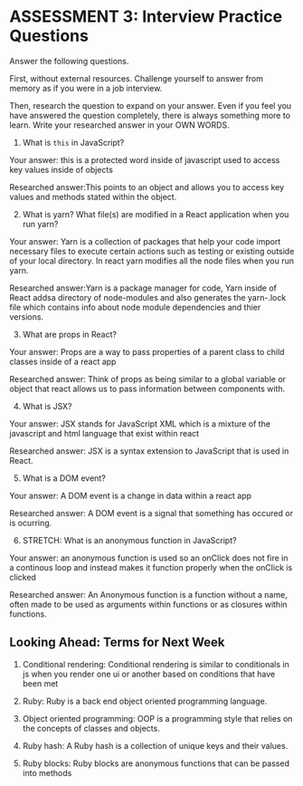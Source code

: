 # ASSESSMENT 3: Interview Practice Questions

Answer the following questions.

First, without external resources. Challenge yourself to answer from memory as if you were in a job interview.

Then, research the question to expand on your answer. Even if you feel you have answered the question completely, there is always something more to learn. Write your researched answer in your OWN WORDS.


1. What is `this` in JavaScript?

  Your answer: this is a protected word inside of javascript used to access key values inside of objects

  Researched answer:This points to an object and allows you to access key values and methods stated within the object.



2. What is yarn? What file(s) are modified in a React application when you run yarn?

  Your answer: Yarn is a collection of packages that help your code import necessary files to execute certain actions such as testing or existing outside of your local directory. In react yarn modifies all the node files when you run yarn.

  Researched answer:Yarn is a package manager for code, Yarn inside of React addsa directory of node-modules and also generates the yarn-.lock file which contains info about node module dependencies and thier versions.



3. What are props in React?

  Your answer: Props are a way to pass properties of a parent class to child classes inside of a react app

  Researched answer: Think of props as being similar to a global variable or object that react allows us to pass information between components with.



4. What is JSX?

  Your answer: JSX stands for JavaScript XML which is a mixture of the javascript and html language that exist within react

  Researched answer: JSX is a syntax extension to JavaScript that is used in React.



5. What is a DOM event?

  Your answer: A DOM event is a change in data within a react app

  Researched answer: A DOM event is a signal that something has occured or is ocurring.



6. STRETCH: What is an anonymous function in JavaScript?

  Your answer: an anonymous function is used so an onClick does not fire in a continous loop and instead makes it function properly when the onClick is clicked

  Researched answer: An Anonymous function is a function without a name, often made to be used as arguments within functions or as closures within functions.


## Looking Ahead: Terms for Next Week

1. Conditional rendering: Conditional rendering is similar to conditionals in js when you render one ui or another based on conditions that have been met

2. Ruby: Ruby is a back end object oriented programming language.

3. Object oriented programming: OOP is a programming style that relies on the concepts of classes and objects.

4. Ruby hash: A Ruby hash is a collection of unique keys and their values.

5. Ruby blocks: Ruby blocks are anonymous functions that can be passed into methods
